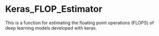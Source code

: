 # Keras_FLOP_Estimator
This is a function for estimating the floating point operations (FLOPS) of deep learning models developed with keras.

